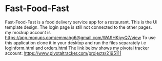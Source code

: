 # Fast-Food-Fast
Fast-Food-Fast is a food delivery service app for a restaurant.
This is the UI template design.
The login page is still not connected to the other pages.
my mockup account is https://app.moqups.com/emmahg6@gmail.com/WA9HKiyyQ7/view
To use this application clone it in your desktop and run the files separately i.e loginform.html and orders.html
The link below shows my pivotal tracker account:
https://www.pivotaltracker.com/projects/2195111

